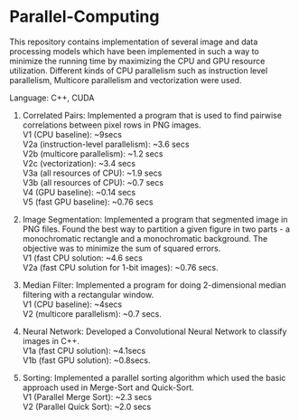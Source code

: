 
# Parallel-Computing

This repository contains implementation of several image and data processing models which have been implemented in such a way to minimize the running time by maximizing the CPU and GPU resource utilization. Different kinds of CPU parallelism such as instruction level parallelism, Multicore parallelism and vectorization were used.

Language: C++, CUDA

1. Correlated Pairs: Implemented a program that is used to find pairwise correlations between pixel rows in PNG images. <br> V1 (CPU baseline): ~9secs <br> V2a (instruction-level parallelism): ~3.6 secs <br> V2b (multicore parallelism): ~1.2 secs <br> V2c (vectorization): ~3.4 secs <br> V3a (all resources of CPU): ~1.9 secs <br> V3b (all resources of CPU): ~0.7 secs <br> V4 (GPU baseline): ~0.14 secs <br> V5 (fast GPU baseline): ~0.76 secs 

2. Image Segmentation: Implemented a program that segmented image in PNG files. Found the best way to partition a given figure in two parts - a monochromatic rectangle and a monochromatic background. The objective was to minimize the sum of squared errors. <br> V1 (fast CPU solution: ~4.6 secs <br> V2a (fast CPU solution for 1-bit images): ~0.76 secs.

3. Median Filter: Implemented a program for doing 2-dimensional median filtering with a rectangular window. <br> V1 (CPU baseline): ~4secs <br>V2 (multicore parallelism): ~0.7 secs.

4. Neural Network: Developed a Convolutional Neural Network to classify images in C++. <br> V1a (fast CPU solution): ~4.1secs <br> V1b (fast GPU solution): ~0.8secs.

5. Sorting: Implemented a parallel sorting algorithm which used the basic approach used in Merge-Sort and Quick-Sort. <br> V1 (Parallel Merge Sort): ~2.3 secs <br> V2 (Parallel Quick Sort): ~2.0 secs
